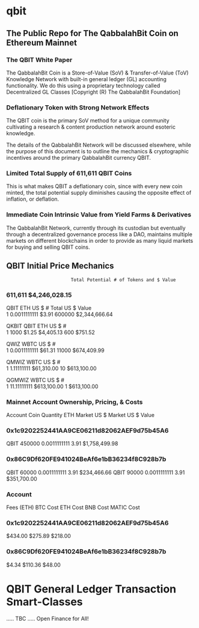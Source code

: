 # qbit

## The Public Repo for The QabbalahBit Coin on Ethereum Mainnet

### The QBIT White Paper

The QabbalahBit Coin is a Store-of-Value (SoV) & Transfer-of-Value (ToV) Knowledge Network with built-in general ledger (GL) accounting functionality.  We do this using a proprietary technology called Decentralized GL Classes [Copyright (R) The QabbalahBit Foundation]

### Deflationary Token with Strong Network Effects

The QBIT coin is the primary SoV method for a unique community cultivating a research & content production network around esoteric knowledge.

The details of the QabbalahBit Network will be discussed elsewhere, while the purpose of this document is to outline the mechanics & cryptographic incentives around the primary QabbalahBit currency QBIT.

### Limited Total Supply of 611,611 QBIT Coins

This is what makes QBIT a deflationary coin, since with every new coin minted, the total potential supply diminishes causing the opposite effect of inflation, or deflation.

### Immediate Coin Intrinsic Value from Yield Farms & Derivatives

The QabbalahBit Network, currently through its custodian but eventually through a decentralized governance process like a DAO, maintains multiple markets on different blockchains in order to provide as many liquid markets for buying and selling QBIT coins. 

## QBIT Initial Price Mechanics

							Total Potential # of Tokens and $ Value
### 								611,611	$4,246,028.15		

							
QBIT	ETH	US $			#	Total US $ Value		
1	0.0011111111	$3.91		600000	$2,344,666.64		

QKBIT	QBIT	ETH	US $		#			
1	1000	$1.25	$4,405.13	600		$751.52		
							
QWIZ	WBTC		US $		#			
1	0.0011111111	$61.31		11000		$674,409.99		

QMWIZ		WBTC	US $	#			
1	1.11111111	$61,310.00	10		$613,100.00		

QGMWIZ		WBTC	US $	#			
1	11.11111111	$613,100.00	1		$613,100.00		

### Mainnet Account Ownership, Pricing, & Costs

Account
Coin
Quantity
ETH Market
US $ Market
US $ Value

### 0x1c9202252441AA9CE06211d82062AEF9d75b45A6
QBIT
450000
0.0011111111
3.91
$1,758,499.98

### 0x86C9Df620FE941024BeAf6e1bB36234f8C928b7b
QBIT
60000
0.0011111111
3.91
$234,466.66
QBIT
90000
0.0011111111
3.91
$351,700.00

### Account
Fees (ETH)
BTC Cost
ETH Cost
BNB Cost
MATIC Cost

### 0x1c9202252441AA9CE06211d82062AEF9d75b45A6
$434.00
$275.89
$218.00

### 0x86C9Df620FE941024BeAf6e1bB36234f8C928b7b
$4.34
$110.36
$48.00

# QBIT General Ledger Transaction Smart-Classes
.....
TBC
.....
Open Finance for All!
